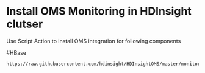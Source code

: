 <H1> Install OMS Monitoring in HDInsight clutser </H1> 
  Use Script Action to install OMS integration for following components
  
  #HBase
  ```shell
  https://raw.githubusercontent.com/hdinsight/HDInsightOMS/master/monitoring/script2.sh
